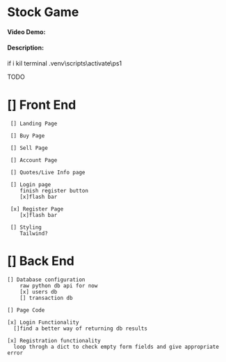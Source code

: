 
# Stock Game
#### Video Demo:  <URL HERE>
#### Description:

if i kil terminal
.venv\scripts\activate\ps1

TODO
# [] Front End
     [] Landing Page

     [] Buy Page 

     [] Sell Page

     [] Account Page

     [] Quotes/Live Info page

     [] Login page
        finish register button
        [x]flash bar

     [x] Register Page
        [x]flash bar
        
     [] Styling
        Tailwind?

# [] Back End
    [] Database configuration
        raw python db api for now
        [x] users db
        [] transaction db

    [] Page Code 

    [x] Login Functionality
      []find a better way of returning db results

    [x] Registration functionality
      loop throgh a dict to check empty form fields and give appropriate error

